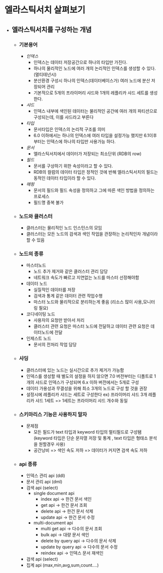 # 엘라스틱서치 살펴보기
- ## 엘라스틱서치를 구성하는 개념
  -  ### 기본용어
     - _인덱스_ 
       - 인덱스는 데이터 저장공간으로 하나의 타입만 가진다.
       - 하나의 물리적인 노드에 여러 개의 논리적인 인덱스를 생성할 수 있다. (멀티테넌시)
       - 분산환경 구성시 하나의 인덱스(데이터베이스가) 여러 노드에 분산 저장되어 관리  
       - 기본적으로 5개의 프라이머리 샤드와 1개의 레플리카 샤드 세트를 생성한다.
     - _샤드_ 
       - 인덱스 내부에 색인된 데이터는 물리적인 공간에 여러 개의 파티션으로 구성되는데, 이를 샤드라고 부른다
     - _타입_
       - 문서타입은 인덱스의 논리적 구조를 의미
       - 6.0 이하에서는 하나의 인덱스에 여러 타입을 설정가능 했지만 6.1이후 부터는 인덱스에 하나의 타입만 사용가능 하다.
     - _문서_
       - 엘라스틱서치에서 데이터가 저장되는 최소단위 (RDB의 row)
     - _필드_
       - 문서를 구상하기 위한 속성이라고 할 수 있다.
       - RDB의 컬럼의 데이터 타입은 정적인 것에 반해 엘라스틱서치의 필드는 동적인 데이터 타입이라 할 수 있다.
     - _매핑_
       - 문서의 필드와 필드 속성을 정의하고 그에 따른 색인 방법을 정의하는 프로세스
       - 필드명 중복 불가 
    - ### 노드와 클러스터
      - 클러스터는 물리적인 노드 인스턴스의 모임
      - 클러스터는 모든 노드의 검색과 색인 작업을 관장하는 논리적인차 개념이라 할 수 있음
    - ### 노드의 종류
      - 마스터노드 
        - 노드 추가 제거와 같은 클러스터 관리 담당
        - 네트워크 속도가 빠르고 지연없는 노드를 마스터 선정해야함
      - 데이터 노드
        - 실질적인 데이터를 저장
        - 검색과 통계 같은 데이터 관련 작업수행
        - 마스터 노드와 물리적으로 분리하는게 좋음 (리소스 많이 사용,모니터링 필요)
      - 코디네이팅 노드
        - 사용자의 요청만 받아서 처리
        - 클러스터 관련 요청은 마스터 노드에 전달하고 데이터 관련 요청은 데이터노드에 전달
      - 인제스트 노드
        - 문서의 전처리 작업 담당
    - ### 샤딩
      - 클러스터에 있는 노드는 실시간으로 추가 제거가 가능함
      - 인덱스를 생성할 때 별도의 설정을 하지 않으면 7.0 버전부터는 디폴트로 1개의 샤드로 인덱스가 구성되며 6.x 이하 버전에서는 5개로 구성
      - 데이터 가용성과 무결성을 위해 최소 3개의 노드로 구성 할 것을 권장
      - 설정시에 레플리카 샤드는 세트로 구성한다 ex) 프라이머리 샤드 3개 레플리카 샤드 1세트 => 1세트는 프라이머리 샤드 개수와 동일
    - ### 스키마리스 기능은 사용하지 말자
        - 문제점 
          - 모든 필드가 text 타입과 keyword 타입의 멀티필드로 구성됌 (keyword 타입은 단순 문자열 저장 및 통계 , text 타입은 형태소 분석을 원할경우 사용)
          - 공간낭비 => 색인 속도 저하 => 데이터가 커지면 검색 속도 저하
    
    - ### api 종류
      - 인덱스 관리 api (ddl)
      - 문서 관리 api (dml)
      - 검색 api (select)
        - single document api
          - index api -> 한건 문서 색인
          - get api -> 한건 문서 조회
          - delete api -> 한건 문서 삭제
          - update api -> 한건 문서 수정
        - multi-document api
          - multi get api -> 다수의 문서 조회
          - bulk api -> 대량 문서 색인
          - delete by query api -> 다수의 문서 삭제
          - update by query api -> 다수의 문서 수정
          - reindex api -> 인덱스 문서 재색인
      - 검색 api (select)
      - 집계 api (max,min,avg,sum,count....)


